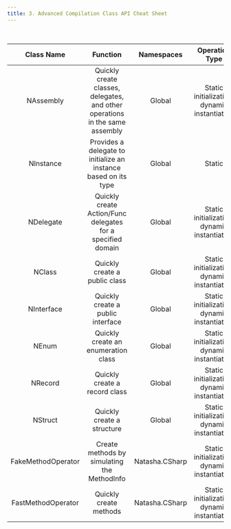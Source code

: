 ```yaml
---
title: 3. Advanced Compilation Class API Cheat Sheet
---
```


<br/>

|     Class Name     |                                   Function                                   |           Namespaces           |                Operation Type                |
| :----------------: | :--------------------------------------------------------------------------: | :----------------------------: | :------------------------------------------: |
|      NAssembly     | Quickly create classes, delegates, and other operations in the same assembly |             Global             | Static initialization, dynamic instantiation |
|      NInstance     |        Provides a delegate to initialize an instance based on its type       |             Global             |                    Static                    |
|      NDelegate     |          Quickly create Action/Func delegates for a specified domain         |             Global             | Static initialization, dynamic instantiation |
|       NClass       |                         Quickly create a public class                        |             Global             | Static initialization, dynamic instantiation |
|     NInterface     |                       Quickly create a public interface                      |             Global             | Static initialization, dynamic instantiation |
|        NEnum       |                      Quickly create an enumeration class                     |             Global             | Static initialization, dynamic instantiation |
|       NRecord      |                         Quickly create a record class                        |             Global             | Static initialization, dynamic instantiation |
|       NStruct      |                          Quickly create a structure                          |             Global             | Static initialization, dynamic instantiation |
| FakeMethodOperator |                  Create methods by simulating the MethodInfo                 | Natasha.CSharp | Static initialization, dynamic instantiation |
| FastMethodOperator |                            Quickly create methods                            | Natasha.CSharp | Static initialization, dynamic instantiation |
